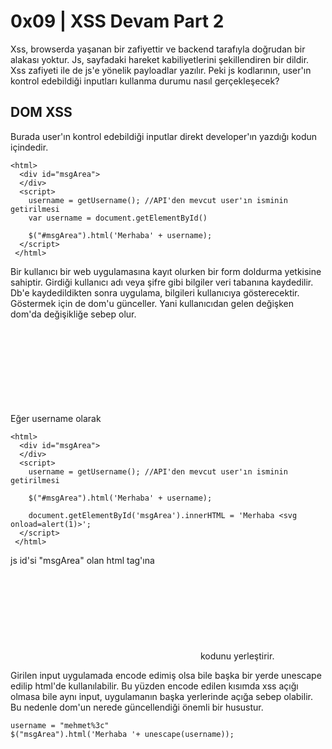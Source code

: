 # **0x09 | XSS Devam Part 2**

Xss, browserda yaşanan bir zafiyettir ve backend tarafıyla doğrudan bir alakası yoktur. Js, sayfadaki hareket kabiliyetlerini şekillendiren bir dildir. Xss zafiyeti 
ile de js'e yönelik payloadlar yazılır. Peki js kodlarının, user'ın kontrol edebildiği inputları kullanma durumu nasıl gerçekleşecek?

## **DOM XSS**

Burada user'ın kontrol edebildiği inputlar direkt developer'ın yazdığı kodun içindedir.

```
<html>
  <div id="msgArea">
  </div>
  <script>
    username = getUsername(); //API'den mevcut user'ın isminin getirilmesi
    var username = document.getElementById()

    $("#msgArea").html('Merhaba' + username);
  </script>
 </html>
```

Bir kullanıcı bir web uygulamasına kayıt olurken bir form doldurma yetkisine sahiptir. Girdiği kullanıcı adı veya şifre gibi bilgiler veri tabanına kaydedilir. Db'e kaydedildikten sonra uygulama, bilgileri kullanıcıya gösterecektir. Göstermek için de dom'u günceller. Yani kullanıcıdan gelen değişken dom'da değişikliğe sebep olur. 

Eğer username olarak <svg onload=alert(1)> yazarsak

```
<html>
  <div id="msgArea">
  </div>
  <script>
    username = getUsername(); //API'den mevcut user'ın isminin getirilmesi

    $("#msgArea").html('Merhaba' + username);

    document.getElementById('msgArea').innerHTML = 'Merhaba <svg onload=alert(1)>';
  </script>
 </html>
```

js id'si "msgArea" olan html tag'ına *<svg onload=alert(1)>* kodunu yerleştirir.

Girilen input uygulamada encode edimiş olsa bile başka bir yerde unescape edilip html'de kullanılabilir. Bu yüzden encode edilen kısımda xss açığı olmasa bile aynı input, uygulamanın başka yerlerinde açığa sebep olabilir. Bu nedenle dom'un nerede güncellendiği önemli bir husustur. 

```
username = "mehmet%3c"
$("msgArea").html('Merhaba '+ unescape(username));
```


